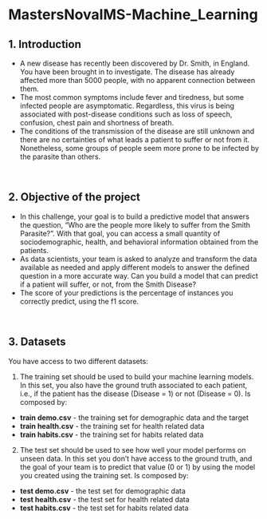 # MastersNovaIMS-Machine_Learning


## 1. Introduction <br>
- A new disease has recently been discovered by Dr. Smith, in England. You have
been brought in to investigate. The disease has already affected more than 5000
people, with no apparent connection between them.
- The most common symptoms include fever and tiredness, but some infected people are asymptomatic. Regardless, this virus is being associated with post-disease
conditions such as loss of speech, confusion, chest pain and shortness of breath.
- The conditions of the transmission of the disease are still unknown and there are no
certainties of what leads a patient to suffer or not from it. Nonetheless, some groups
of people seem more prone to be infected by the parasite than others.
<br>

## 2. Objective of the project <br>
- In this challenge, your goal is to build a predictive model that answers the question,
“Who are the people more likely to suffer from the Smith Parasite?”. With that
goal, you can access a small quantity of sociodemographic, health, and behavioral
information obtained from the patients.
- As data scientists, your team is asked to analyze and transform the data available as
needed and apply different models to answer the defined question in a more accurate
way. Can you build a model that can predict if a patient will suffer, or not, from the
Smith Disease?
- The score of your predictions is the percentage of instances you correctly predict,
using the f1 score.<br>
<br>

## 3. Datasets <br>
You have access to two different datasets:
1. The training set should be used to build your machine learning models. In this
set, you also have the ground truth associated to each patient, i.e., if the patient
has the disease (Disease = 1) or not (Disease = 0). Is composed by:
- **train demo.csv** - the training set for demographic data and the target
- **train health.csv** - the training set for health related data
- **train habits.csv** - the training set for habits related data
2. The test set should be used to see how well your model performs on unseen
data. In this set you don’t have access to the ground truth, and the goal of
your team is to predict that value (0 or 1) by using the model you created using
the training set. Is composed by:
- **test demo.csv** - the test set for demographic data
- **test health.csv** - the test set for health related data
- **test habits.csv** - the test set for habits related data

